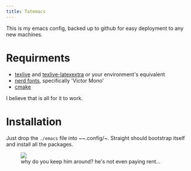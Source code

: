 ```yaml
---
title: Tatemacs
---
```


This is my emacs config, backed up to github for easy deployment to any
new machines.

# Requirments

- [texlive](https://archlinux.org/packages/extra/x86_64/texlive-bin/)
  and
  [texlive-latexextra](https://archlinux.org/packages/extra/any/texlive-latexextra/)
  or your environment's equivalent
- [nerd fonts](https://github.com/ryanoasis/nerd-fonts), specifically
  'Victor Mono'
- [cmake](https://archlinux.org/packages/extra/x86_64/cmake/)

I believe that is all for it to work.

# Installation

Just drop the `./emacs` file into \~~.config/~. Straight should
bootstrap itself and install all the packages.

<figure id="fig:toby">
<img
src="file:///home/tate/gitclones/Tatemacs/emacs/wohhowdidhegethere/toby.gif" />
<figcaption>why do you keep him around? he's not even paying
rent…</figcaption>
</figure>
